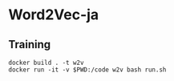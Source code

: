 # Word2Vec-ja

## Training

```shell
docker build . -t w2v
docker run -it -v $PWD:/code w2v bash run.sh
```
